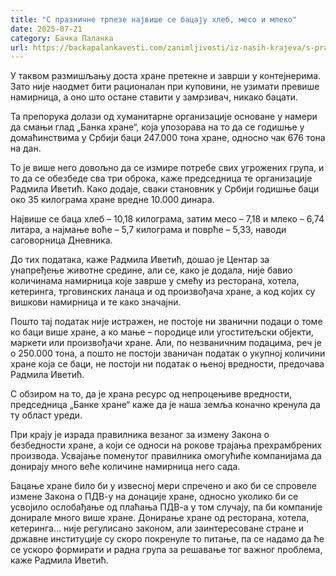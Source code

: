 ```yaml
---
title: "С празничне трпезе највише се бацају хлеб, месо и млеко"
date: 2025-07-21
category: Бачка Паланка
url: https://backapalankavesti.com/zanimljivosti/iz-nasih-krajeva/s-praznicne-trpeze-najvise-se-bacaju-hleb-meso-i-mleko/
---
```


У таквом размишљању доста хране претекне и заврши у контејнерима. Зато није наодмет бити рационалан при куповини, не узимати превише намирница, а оно што остане ставити у замрзивач, никако бацати.

Та препорука долази од хуманитарне организације основане у намери да смањи глад „Банка хране“, која упозорава на то да се годишње у домаћинствима у Србији баци 247.000 тона хране, односно чак 676 тона на дан.

То је више него довољно да се измире потребе свих угрожених група, и то да се обезбеде сва три оброка, каже председница те организације Радмила Иветић. Како додаје, сваки становник у Србији годишње баци око 35 килограма хране вредне 10.000 динара.

Највише се баца хлеб – 10,18 килограма, затим месо – 7,18 и млеко – 6,74 литара, а најмање воће – 5,7 килограма и поврће – 5,33, наводи саговорница Дневника.

До тих података, каже Радмила Иветић, дошао је Центар за унапређење животне средине, али се, како је додала, није бавио количинама намирница које заврше у смећу из ресторана, хотела, кетеринга, трговинских ланаца и од произвођача хране, а код којих су вишкови намирница и те како значајни.

Пошто тај податак није истражен, не постоје ни званични подаци о томе ко баци више хране, а ко мање – породице или угоститељски објекти, маркети или произвођачи хране. Али, по незваничним подацима, реч је о 250.000 тона, а пошто не постоји званичан податак о укупној количини хране која се баци, не постоји ни податак о њеној вредности, предочава Радмила Иветић.

С обзиром на то, да је храна ресурс од непроцењиве вредности, председница „Банке хране“ каже да је наша земља коначно кренула да ту област уреди.

При крају је израда правилника везаног за измену Закона о безбедности хране, а који се односи на рокове трајања прехрамбрених производа. Усвајање поменутог правилника омогућиће компанијама да донирају много веће количине намирница него сада.

Бацање хране било би у извесној мери спречено и ако би се спровеле измене Закона о ПДВ-у на донације хране, односно уколико би се усвојило ослобађање од плаћања ПДВ-а у том случају, па би компаније донирале много више хране. Донирање хране од ресторана, хотела, кетеринга… није регулисано законом, али заинтересоване стране и државне институције су скоро покренуле то питање, па се надамо да ће се ускоро формирати и радна група за решавање тог важног проблема, каже Радмила Иветић.
